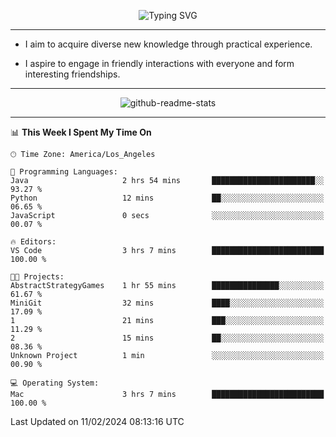 <p align="center">
  <img src="https://readme-typing-svg.demolab.com?font=Fira+Code&weight=500&size=32&duration=2500&pause=1600&center=true&vCenter=true&random=false&width=1024&height=64&lines=Hi+there+%F0%9F%91%8B;I'm+delighted+you+could+make+it+here+%F0%9F%8E%89;I'm+Harry%2C+a+college+student+still+finding+my+way" alt="Typing SVG" />
</p>


---


- I aim to acquire diverse new knowledge through practical experience.

- I aspire to engage in friendly interactions with everyone and form interesting friendships.


---


<p align="center">
  <img src="https://github-readme-stats.vercel.app/api?username=Harry-Jing&show_icons=true" alt="github-readme-stats"/>
</p>


---

<!--START_SECTION:waka-->
📊 **This Week I Spent My Time On** 

```text
🕑︎ Time Zone: America/Los_Angeles

💬 Programming Languages: 
Java                     2 hrs 54 mins       ███████████████████████░░   93.27 % 
Python                   12 mins             ██░░░░░░░░░░░░░░░░░░░░░░░   06.65 % 
JavaScript               0 secs              ░░░░░░░░░░░░░░░░░░░░░░░░░   00.07 % 

🔥 Editors: 
VS Code                  3 hrs 7 mins        █████████████████████████   100.00 % 

🐱‍💻 Projects: 
AbstractStrategyGames    1 hr 55 mins        ███████████████░░░░░░░░░░   61.67 % 
MiniGit                  32 mins             ████░░░░░░░░░░░░░░░░░░░░░   17.09 % 
1                        21 mins             ███░░░░░░░░░░░░░░░░░░░░░░   11.29 % 
2                        15 mins             ██░░░░░░░░░░░░░░░░░░░░░░░   08.36 % 
Unknown Project          1 min               ░░░░░░░░░░░░░░░░░░░░░░░░░   00.90 % 

💻 Operating System: 
Mac                      3 hrs 7 mins        █████████████████████████   100.00 % 
```


 Last Updated on 11/02/2024 08:13:16 UTC
<!--END_SECTION:waka-->
